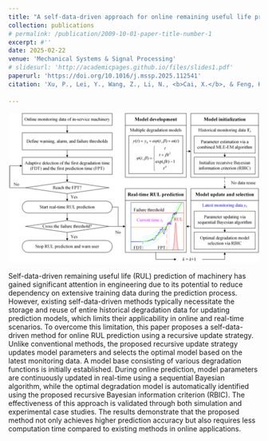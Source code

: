 ```yaml
---
title: "A self-data-driven approach for online remaining useful life prediction of machinery using a recursive update strategy"
collection: publications
# permalink: /publication/2009-10-01-paper-title-number-1
excerpt: #''
date: 2025-02-22
venue: 'Mechanical Systems & Signal Processing'
# slidesurl: 'http://academicpages.github.io/files/slides1.pdf'
paperurl: 'https://doi.org/10.1016/j.mssp.2025.112541'
citation: 'Xu, P., Lei, Y., Wang, Z., Li, N., <b>Cai, X.</b>, & Feng, K. (2025). A self-data-driven approach for online remaining useful life prediction of machinery using a recursive update strategy. <i>Mechanical Systems & Signal Processing</i>, doi: https://doi.org/10.1016/j.mssp.2025.112541.'

---
```

<img src='/images/Pub/Pub-6.png' alt="">

Self-data-driven remaining useful life (RUL) prediction of machinery has gained significant attention in engineering due to its potential to reduce dependency on extensive training data during the prediction process. However, existing self-data-driven methods typically necessitate the storage and reuse of entire historical degradation data for updating prediction models, which limits their applicability in online and real-time scenarios. To overcome this limitation, this paper proposes a self-data-driven method for online RUL prediction using a recursive update strategy. Unlike conventional methods, the proposed recursive update strategy updates model parameters and selects the optimal model based on the latest monitoring data. A model base consisting of various degradation functions is initially established. During online prediction, model parameters are continuously updated in real-time using a sequential Bayesian algorithm, while the optimal degradation model is automatically identified using the proposed recursive Bayesian information criterion (RBIC). The effectiveness of this approach is validated through both simulation and experimental case studies. The results demonstrate that the proposed method not only achieves higher prediction accuracy but also requires less computation time compared to existing methods in online applications.
